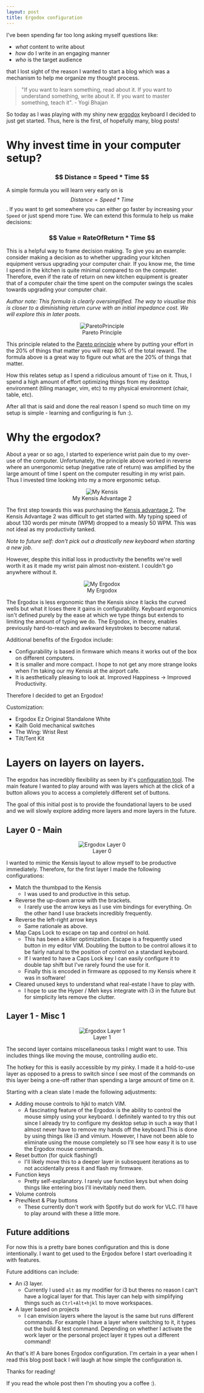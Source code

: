 ```yaml
---
layout: post
title: Ergodox configuration
---
```


I've been spending far too long asking myself questions like:

* *what* content to write about
* *how* do I write in an engaging manner
* *who* is the target audience

that I lost sight of the reason I wanted to start a blog which was a mechanism to help me
organize my thought process.

> "If you want to learn something, read about it. If you want to understand something, write about it.
> If you want to master something, teach it". - Yogi Bhajan 

So today as I was playing with my shiny new [ergodox](https://ergodox-ez.com/) keyboard I decided to
just get started. Thus, here is the first, of hopefully many, blog posts!

# Why invest time in your computer setup?

<h3><center>$$ Distance = Speed * Time $$</center></h3>

A simple formula you will learn very early on is $$ Distance = Speed * Time $$. If you want to get
somewhere you can either go faster by increasing your `Speed` or just spend more `Time`. We can
extend this formula to help us make decisions:

<h3><center>$$ Value = RateOfReturn * Time $$</center></h3>

This is a helpful way to frame decision making. To give you an example: consider making a decision as
to whether upgrading your kitchen equipment versus upgrading your computer chair. If you know me,
the time I spend in the kitchen is quite minimal compared to on the computer. Therefore, even if the
rate of return on new kitchen equipment is greater that of a computer chair the time spent on the
computer swings the scales towards upgrading your computer chair.

*Author note: This formula is clearly oversimplified. The way to visualise this is closer to a diminishing
return curve with an initial impedance cost. We will explore this in later posts.*

<center>
  <figure>
    <img src="/assets/2020-07-25-images/pareto_principle.png" alt="ParetoPrinciple">
    <figcaption>Pareto Principle</figcaption>
  </figure>
</center>

This principle related to the  [Pareto principle](https://en.wikipedia.org/wiki/Pareto_principle)
where by putting your effort in the 20% of things that matter you will reap 80% of the total
reward. The formula above is a great way to figure out what are the 20% of things that matter.

How this relates setup as I spend a ridiculous amount of `Time` on it. Thus, I spend a high amount of
effort optimizing things from my desktop environment (tiling manager, vim, etc) to my physical environment
(chair, table, etc).

After all that is said and done the real reason I spend so much time on my setup is simple -
learning and configuring is fun :).

# Why the ergodox?

About a year or so ago, I started to experience wrist pain due to my over-use of the computer.
Unfortunately, the principle above worked in reverse where an unergonomic setup (negative rate of
return) was amplified by the large amount of time I spent on the computer resulting in my wrist pain.
Thus I invested time looking into my a more ergonomic setup.

<figure>
<center>
  <img src="/assets/2020-07-25-images/kensis.jpg" alt="My Kensis">
  <figcaption> My Kensis Advantage 2 </figcaption>
</center>
</figure>

The first step towards this was purchasing the [Kensis advantage 2](https://kinesis-ergo.com/shop/advantage2/).
The Kensis Advantage 2 was difficult to get started with. My typing speed of about 130 words per minute (WPM)
dropped to a measly 50 WPM. This was not ideal as my productivity tanked.

*Note to future self: don't pick out a drastically new keyboard when starting a new job*.

However, despite this initial loss in productivity the benefits we're well worth it as it made my
wrist pain almost non-existent. I couldn't go anywhere without it.

<figure>
<center>
  <img src="/assets/2020-07-25-images/ergodox.jpg" alt="My Ergodox">
  <figcaption> My Ergodox </figcaption>
</center>
</figure>

The Ergodox is less ergonomic than the Kensis since it lacks the curved wells but what it loses
there it gains in configurability. Keyboard ergonomics isn't defined purely by the ease at which
we type things but extends to limiting the amount of typing we do. The Ergodox, in theory, enables previously
hard-to-reach and awkward keystrokes to become natural.

Additional benefits of the Ergodox include:
* Configurability is based in firmware which means it works out of the box on different computers.
* It is smaller and more compact. I hope to not get any more strange looks when I'm taking our my Kensis at
  the airport cafe.
* It is aesthetically pleasing to look at. Improved Happiness -> Improved Productivity.

Therefore I decided to get an Ergodox!

Customization:
* Ergodox Ez Original Standalone White
* Kailh Gold mechanical switches
* The Wing: Wrist Rest
* Tilt/Tent Kit

# Layers on layers on layers.

The ergodox has incredibly flexibility as seen by it's [configuration tool](https://configure.ergodox-ez.com/ergodox-ez/layouts/default/latest/0).
The main feature I wanted to play around with was layers which at the click of a button allows you
to access a completely different set of buttons.

The goal of this initial post is to provide the foundational layers to be used and we will slowly explore adding
more layers and more layers in the future.

## Layer 0 - Main

<center>
  <figure>
    <img src="/assets/2020-07-25-images/ergodox_layer_0.jpg" alt="Ergodox Layer 0">
    <figcaption>Layer 0</figcaption>
  </figure>
</center>


I wanted to mimic the Kensis layout to allow myself to be productive immediately. Therefore, for the first
layer I made the following configurations:

* Match the thumbpad to the Kensis
  * I was used to and productive in this setup.
* Reverse the up-down arrow with the brackets.
  * I rarely use the arrow keys as I use vim bindings for everything. On the other hand I
    use brackets incredibly frequently.
* Reverse the left-right arrow keys
  * Same rationale as above.
* Map Caps Lock to escape on tap and control on hold.
  * This has been a killer optimization. Escape is a frequently used button in my editor VIM. 
    Doubling the button to be control allows it to be fairly natural to the position of
    control on a standard keyboard.
  * If I wanted to have a Caps Lock key I can easily configure it to double tap shift but I've
    rarely found the use for it.
  * Finally this is encoded in firmware as opposed to my Kensis where it was in software!
* Cleared unused keys to understand what real-estate I have to play with.
  * I hope to use the Hyper / Meh keys integrate with i3 in the future but for simplicity lets
    remove the clutter.

## Layer 1 - Misc 1

<center>
  <figure>
    <img src="/assets/2020-07-25-images/ergodox_layer_1.jpg" alt="Ergodox Layer 1">
    <figcaption>Layer 1</figcaption>
  </figure>
</center>


The second layer contains miscellaneous tasks I might want to use. This includes things like moving the mouse, controlling audio etc.

The hotkey for this is easily accessible by my pinky. I made it a hold-to-use layer as opposed to a
press to switch since I see most of the commands on this layer being a one-off rather than spending
a large amount of time on it.

Starting with a clean slate I made the following adjustments:

* Adding mouse controls to hjkl to match VIM.
  * A fascinating feature of the Ergodox is the ability to control the mouse simply using your
    keyboard. I definitely wanted to try this out since I already try to configure
    my desktop setup in such a way that I almost never have to remove my hands off the keyboard.This is done by
    using things like i3 and vimium. However, I have not been able to eliminate using the mouse completely
    so I'll see how easy it is to use the Ergodox mouse commands.
* Reset button (for quick flashing!)
  * I'll likely move this to a deeper layer in subsequent iterations as to not accidentally press it
    and flash my firmware.
* Function keys
  * Pretty self-explanatory. I rarely use function keys but when doing things like entering bios
    I'll inevitably need them.
* Volume controls
* Prev/Next & Play buttons
  * These currently don't work with Spotify but do work for VLC. I'll have to play around with these
    a little more.


## Future additions

For now this is a pretty bare bones configuration and this is done intentionally. I want to get used
to the Ergodox before I start overloading it with features.

Future additions can include:
* An i3 layer.
  * Currently I used `alt` as my modifier for i3 but theres no reason I can't have a logical layer
    for that. This layer can help with simplifying things such as `Ctrl+Alt+hjkl` to move
      workspaces.
* A layer based on projects
  * I can envision layers where the layout is the same but runs different commands. For example I
    have a layer where switching to it, it types out the build & test command. Depending on whether
    I activate the work layer or the personal project layer it types out a different command!

An that's it! A bare bones Ergodox configuration. I'm certain in a year when I read this blog post
back I will laugh at how simple the configuration is.

Thanks for reading!

If you read the whole post then I'm shouting you a coffee :).
